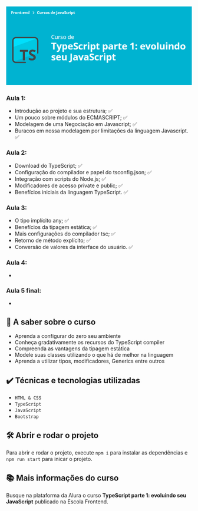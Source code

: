 ![TypeScript parte 1: evoluindo seu JavaScript](curso.png)

### Aula 1:
- Introdução ao projeto e sua estrutura; :white_check_mark:
- Um pouco sobre módulos do ECMASCRIPT; :white_check_mark:
- Modelagem de uma Negociação em Javascript; :white_check_mark:
- Buracos em nossa modelagem por limitações da linguagem Javascript. :white_check_mark:
### Aula 2:
- Download do TypeScript; :white_check_mark:
- Configuração do compilador e papel do tsconfig.json; :white_check_mark:
- Integração com scripts do Node.js; :white_check_mark:
- Modificadores de acesso private e public; :white_check_mark:
- Benefícios iniciais da linguagem TypeScript. :white_check_mark:
### Aula 3:
- O tipo implícito any; :white_check_mark:
- Benefícios da tipagem estática; :white_check_mark:
- Mais configurações do compilador tsc; :white_check_mark:
- Retorno de método explícito; :white_check_mark:
- Conversão de valores da interface do usuário. :white_check_mark:
### Aula 4:
- 
### Aula 5 final:
- 

## 🔨 A saber sobre o curso
- Aprenda a configurar do zero seu ambiente
- Conheça gradativamente os recursos do TypeScript compiler
- Compreenda as vantagens da tipagem estática
- Modele suas classes utilizando o que há de melhor na linguagem
- Aprenda a utilizar tipos, modificadores, Generics entre outros


## ✔️ Técnicas e tecnologias utilizadas
- `HTML & CSS`
- `TypeScript`
- `JavaScript`
- `Bootstrap`

## 🛠️ Abrir e rodar o projeto
Para abrir e rodar o projeto, execute `npm i` para instalar as dependências e `npm run start` para inicar o projeto.

## 📚 Mais informações do curso
Busque na plataforma da Alura o curso **TypeScript parte 1: evoluindo seu JavaScript** publicado na Escola Frontend.

<br>
